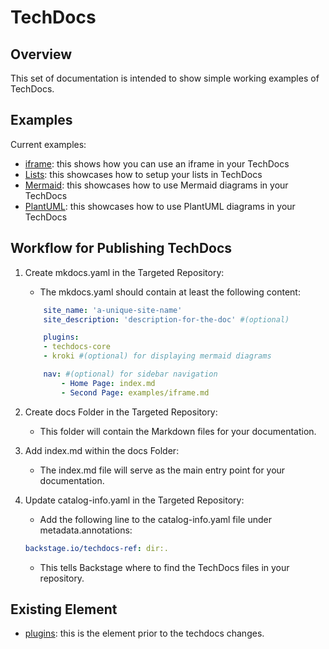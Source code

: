 # TechDocs

## Overview

This set of documentation is intended to show simple working examples of TechDocs.

## Examples

Current examples:

- [iframe](./examples/iframe.md): this shows how you can use an iframe in your TechDocs
- [Lists](./examples/lists.md): this showcases how to setup your lists in TechDocs
- [Mermaid](./examples/mermaid.md): this showcases how to use Mermaid diagrams in your TechDocs
- [PlantUML](./examples/plantuml.md): this showcases how to use PlantUML diagrams in your TechDocs

## Workflow for Publishing TechDocs

1. Create mkdocs.yaml in the Targeted Repository:

    - The mkdocs.yaml should contain at least the following content:

    ``` yaml
        site_name: 'a-unique-site-name'
        site_description: 'description-for-the-doc' #(optional)

        plugins:
        - techdocs-core
        - kroki #(optional) for displaying mermaid diagrams

        nav: #(optional) for sidebar navigation
            - Home Page: index.md
            - Second Page: examples/iframe.md
    ```

2. Create docs Folder in the Targeted Repository:

    - This folder will contain the Markdown files for your documentation.

3. Add index.md within the docs Folder:

    - The index.md file will serve as the main entry point for your documentation.

4. Update catalog-info.yaml in the Targeted Repository:

    - Add the following line to the catalog-info.yaml file under metadata.annotations:

    ``` yaml
    backstage.io/techdocs-ref: dir:.
    ```

    - This tells Backstage where to find the TechDocs files in your repository.

## Existing Element

- [plugins](./plugins/README.md): this is the element prior to the techdocs changes.
